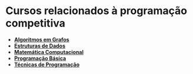 # Cursos relacionados à programação competitiva
- [**Algoritmos em Grafos**]()
- [**Estruturas de Dados**]()
- [**Matemática Computacional**]()
- [**Programação Básica**]()
- [**Técnicas de Programação**]()
